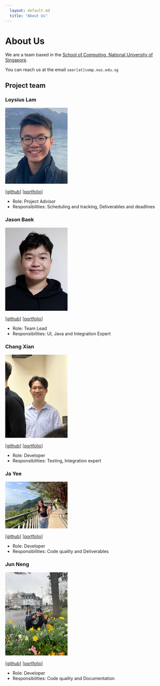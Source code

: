 ```yaml
---
  layout: default.md
  title: "About Us"
---
```


# About Us

We are a team based in the [School of Computing, National University of Singapore](http://www.comp.nus.edu.sg).

You can reach us at the email `seer[at]comp.nus.edu.sg`

## Project team

### Loysius Lam

<img src="images/blizzeracz.png" width="200px">

[[github](https://github.com/blizzeracz)]
[[portfolio](team/blizzeracz.md)]

* Role: Project Advisor
* Responsibilities: Scheduling and tracking, Deliverables and deadlines

### Jason Baek

<img src="images/bkjwjason.png" width="200px">

[[github](http://github.com/bkjwjason)]
[[portfolio](team/bkjwjason.md)]

* Role: Team Lead
* Responsibilities: UI, Java and Integration Expert

### Chang Xian

<img src="images/euchangxian.png" width="200px">

[[github](http://github.com/euchangxian)]
[[portfolio](team/euchangxian.md)]

* Role: Developer
* Responsibilities: Testing, Integration expert

### Ja Yee

<img src="images/wjayee.png" width="200px">

[[github](http://github.com/wjayee)]
[[portfolio](team/wjayee.md)]

* Role: Developer
* Responsibilities: Code quality and Deliverables

### Jun Neng

<img src="images/junnengsoo.png" width="200px">

[[github](http://github.com/junnengsoo)]
[[portfolio](team/junnengsoo.md)]

* Role: Developer
* Responsibilities: Code quality and Documentation
